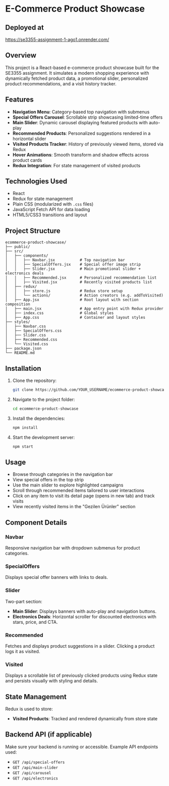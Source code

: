 # E-Commerce Product Showcase

## Deployed at

https://se3355-assignment-1-ago1.onrender.com/

## Overview

This project is a React-based e-commerce product showcase built for the SE3355 assignment. It simulates a modern shopping experience with dynamically fetched product data, a promotional slider, personalized product recommendations, and a visit history tracker.

## Features

- **Navigation Menu**: Category-based top navigation with submenus  
- **Special Offers Carousel**: Scrollable strip showcasing limited-time offers  
- **Main Slider**: Dynamic carousel displaying featured products with auto-play  
- **Recommended Products**: Personalized suggestions rendered in a horizontal slider  
- **Visited Products Tracker**: History of previously viewed items, stored via Redux  
- **Hover Animations**: Smooth transform and shadow effects across product cards  
- **Redux Integration**: For state management of visited products  

## Technologies Used

- React
- Redux for state management  
- Plain CSS (modularized with `.css` files)  
- JavaScript Fetch API for data loading  
- HTML5/CSS3 transitions and layout  

## Project Structure

```
ecommerce-product-showcase/
├── public/
├── src/
│   ├── components/
│   │   ├── Navbar.jsx           # Top navigation bar
│   │   ├── SpecialOffers.jsx    # Special offer image strip
│   │   ├── Slider.jsx           # Main promotional slider + electronics deals
│   │   ├── Recommended.jsx      # Personalized recommendation list
│   │   ├── Visited.jsx          # Recently visited products list
│   ├── redux/
│   │   ├── store.js             # Redux store setup
│   │   └── actions/             # Action creators (e.g. addToVisited)
│   ├── App.jsx                  # Root layout with section composition
│   ├── main.jsx                 # App entry point with Redux provider
│   ├── index.css                # Global styles
│   ├── App.css                  # Container and layout styles
├── styles/
│   ├── Navbar.css
│   ├── SpecialOffers.css
│   ├── Slider.css
│   ├── Recommended.css
│   └── Visited.css
├── package.json
└── README.md
```

## Installation

1. Clone the repository:
   ```bash
   git clone https://github.com/YOUR_USERNAME/ecommerce-product-showcase.git
   ```

2. Navigate to the project folder:
   ```bash
   cd ecommerce-product-showcase
   ```

3. Install the dependencies:
   ```bash
   npm install
   ```

4. Start the development server:
   ```bash
   npm start
   ```

## Usage

- Browse through categories in the navigation bar  
- View special offers in the top strip  
- Use the main slider to explore highlighted campaigns  
- Scroll through recommended items tailored to user interactions  
- Click on any item to visit its detail page (opens in new tab) and track visits  
- View recently visited items in the "Gezilen Ürünler" section  

## Component Details

### Navbar
Responsive navigation bar with dropdown submenus for product categories.

### SpecialOffers
Displays special offer banners with links to deals.

### Slider
Two-part section:  
- **Main Slider**: Displays banners with auto-play and navigation buttons.  
- **Electronics Deals**: Horizontal scroller for discounted electronics with stars, price, and CTA.

### Recommended
Fetches and displays product suggestions in a slider. Clicking a product logs it as visited.

### Visited
Displays a scrollable list of previously clicked products using Redux state and persists visually with styling and details.

## State Management

Redux is used to store:  
- **Visited Products**: Tracked and rendered dynamically from store state  

## Backend API (if applicable)

Make sure your backend is running or accessible. Example API endpoints used:

- `GET /api/special-offers`  
- `GET /api/main-slider`  
- `GET /api/carousel`  
- `GET /api/electronics`
